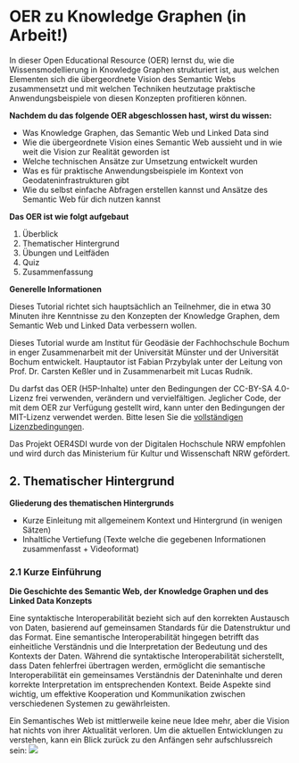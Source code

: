 # OER zu Knowledge Graphen (in Arbeit!)       

In dieser Open Educational Resource (OER) lernst du, wie die Wissensmodellierung in Knowledge Graphen strukturiert ist, aus welchen Elementen sich die übergeordnete Vision des Semantic Webs zusammensetzt und mit welchen Techniken heutzutage praktische Anwendungsbeispiele von diesen Konzepten profitieren können. 

**Nachdem du das folgende OER abgeschlossen hast, wirst du wissen:**

* Was Knowledge Graphen, das Semantic Web und Linked Data sind
* Wie die übergeordnete Vision eines Semantic Web aussieht und in wie weit die Vision zur Realität geworden ist 
* Welche technischen Ansätze zur Umsetzung entwickelt wurden 
* Was es für praktische Anwendungsbeispiele im Kontext von Geodateninfrastrukturen gibt 
* Wie du selbst einfache Abfragen erstellen kannst und Ansätze des Semantic Web für dich nutzen kannst

**Das OER ist wie folgt aufgebaut**

1. Überblick
2. Thematischer Hintergrund 
3. Übungen und Leitfäden
4. Quiz 
5. Zusammenfassung 

**Generelle Informationen**

Dieses Tutorial richtet sich hauptsächlich an Teilnehmer, die in etwa 30 Minuten ihre Kenntnisse zu den Konzepten der Knowledge Graphen, dem Semantic Web und Linked Data verbessern wollen.

Dieses Tutorial wurde am Institut für Geodäsie der Fachhochschule Bochum in enger Zusammenarbeit mit der Universität Münster und der Universität Bochum entwickelt. Hauptautor ist Fabian Przybylak unter der Leitung von Prof. Dr. Carsten Keßler und in Zusammenarbeit mit Lucas Rudnik.

Du darfst das OER (H5P-Inhalte) unter den Bedingungen der CC-BY-SA 4.0-Lizenz frei verwenden, verändern und vervielfältigen. Jeglicher Code, der mit dem OER zur Verfügung gestellt wird, kann unter den Bedingungen der MIT-Lizenz verwendet werden. Bitte lesen Sie die [vollständigen Lizenzbedingungen](/LICENSE.md). 

Das Projekt OER4SDI wurde von der Digitalen Hochschule NRW empfohlen und wird durch das Ministerium für Kultur und Wissenschaft NRW gefördert.

## 2. Thematischer Hintergrund

**Gliederung des thematischen Hintergrunds**
* Kurze Einleitung mit allgemeinem Kontext und Hintergrund (in wenigen Sätzen) 
* Inhaltliche Vertiefung (Texte welche die gegebenen Informationen zusammenfasst + Videoformat)


### 2.1 Kurze Einführung

**Die Geschichte des Semantic Web, der Knowledge Graphen und des Linked Data Konzepts**

Eine syntaktische Interoperabilität bezieht sich auf den korrekten Austausch von Daten, basierend auf gemeinsamen Standards für die Datenstruktur und das Format. Eine semantische Interoperabilität hingegen betrifft das einheitliche Verständnis und die Interpretation der Bedeutung und des Kontexts der Daten. Während die syntaktische Interoperabilität sicherstellt, dass Daten fehlerfrei übertragen werden, ermöglicht die semantische Interoperabilität ein gemeinsames Verständnis der Dateninhalte und deren korrekte Interpretation im entsprechenden Kontext. Beide Aspekte sind wichtig, um effektive Kooperation und Kommunikation zwischen verschiedenen Systemen zu gewährleisten.

Ein Semantisches Web ist mittlerweile keine neue Idee mehr, aber die Vision hat nichts von ihrer Aktualität verloren. Um die aktuellen Entwicklungen zu verstehen, kann ein Blick zurück zu den Anfängen sehr aufschlussreich sein:
![](Simgle_Learning_Element/Img/Zeitstrahl/Zeitstrahl.png)
